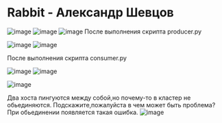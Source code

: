 # Rabbit - Александр Шевцов
![image](https://github.com/aztecprod/Rabbit/assets/25949605/dbc91d5a-8887-444a-9770-6e4f69dcca9f)
![image](https://github.com/aztecprod/Rabbit/assets/25949605/143f9693-b908-4d02-98d2-97358aac66db)
![image](https://github.com/aztecprod/Rabbit/assets/25949605/dc11fefe-53ef-4c64-8666-25f687319680)
После выполнения скрипта producer.py

![image](https://github.com/aztecprod/Rabbit/assets/25949605/b4d899cb-76f8-482c-ad36-c9461bcc4e1f)
![image](https://github.com/aztecprod/Rabbit/assets/25949605/a638596b-1b89-4cd9-9ee0-e5a1eddd2946)


После выполнения скрипта consumer.py

![image](https://github.com/aztecprod/Rabbit/assets/25949605/0751c882-e0a6-42c9-93d8-e679e0004691)
![image](https://github.com/aztecprod/Rabbit/assets/25949605/5ab5b72e-4784-4cf1-a336-4a642d1fd1f0)

![image](https://github.com/aztecprod/Rabbit/assets/25949605/78bc95a0-1664-483e-a9df-3a1d4b273e6e)

Два хоста пингуются между собой,но почему-то в кластер не обьединяются. Подскажите,пожалуйста в чем может быть проблема? При обьединении появляется такая ошибка.
![image](https://github.com/aztecprod/Rabbit/assets/25949605/d53d817e-54b3-4d88-a068-aea3c47f6f6f)
